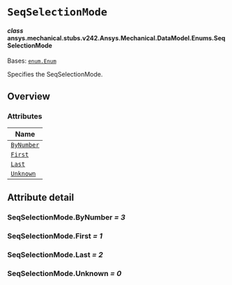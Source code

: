 # `SeqSelectionMode`



#### *class* ansys.mechanical.stubs.v242.Ansys.Mechanical.DataModel.Enums.SeqSelectionMode

Bases: [`enum.Enum`](https://docs.python.org/3/library/enum.html#enum.Enum)

Specifies the SeqSelectionMode.

<!-- !! processed by numpydoc !! -->

<a id="overview"></a>

## Overview

### Attributes

| Name |
| -------------------------------------------- |
| [`ByNumber`](#SeqSelectionMode.ByNumber) |
| [`First`](#SeqSelectionMode.First) |
| [`Last`](#SeqSelectionMode.Last) |
| [`Unknown`](#SeqSelectionMode.Unknown) |

<a id="attribute-detail"></a>

## Attribute detail

<a id="SeqSelectionMode.ByNumber"></a>

### SeqSelectionMode.ByNumber *= 3*

<a id="SeqSelectionMode.First"></a>

### SeqSelectionMode.First *= 1*

<a id="SeqSelectionMode.Last"></a>

### SeqSelectionMode.Last *= 2*

<a id="SeqSelectionMode.Unknown"></a>

### SeqSelectionMode.Unknown *= 0*


